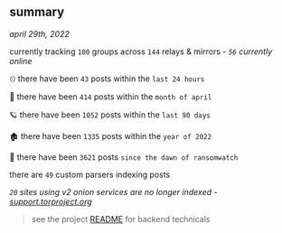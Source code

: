 
## summary
_april 29th, 2022_

currently tracking `100` groups across `144` relays & mirrors - _`56` currently online_

⏲ there have been `43` posts within the `last 24 hours`

🦈 there have been `414` posts within the `month of april`

🪐 there have been `1052` posts within the `last 90 days`

🏚 there have been `1335` posts within the `year of 2022`

🦕 there have been `3621` posts `since the dawn of ransomwatch`

there are `49` custom parsers indexing posts

_`20` sites using v2 onion services are no longer indexed - [support.torproject.org](https://support.torproject.org/onionservices/v2-deprecation/)_

> see the project [README](https://github.com/thetanz/ransomwatch#ransomwatch--) for backend technicals
